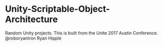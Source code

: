 # Unity-Scriptable-Object-Architecture
Random Unity projects.
This is built from the Unite 2017 Austin Conference.  @roboryantron Ryan Hipple
